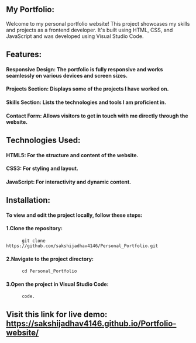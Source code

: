## My Portfolio:

Welcome to my personal portfolio website! This project showcases my skills and projects as a frontend developer. It's built using HTML, CSS, and JavaScript and was developed using Visual Studio Code.


## Features:

#### Responsive Design: The portfolio is fully responsive and works seamlessly on various devices and screen sizes.
#### Projects Section: Displays some of the projects I have worked on.
#### Skills Section: Lists the technologies and tools I am proficient in.
#### Contact Form: Allows visitors to get in touch with me directly through the website.


## Technologies Used:

#### HTML5: For the structure and content of the website.
#### CSS3: For styling and layout.
#### JavaScript: For interactivity and dynamic content.


## Installation:

#### To view and edit the project locally, follow these steps:

#### 1.Clone the repository:
          git clone https://github.com/sakshijadhav4146/Personal_Portfolio.git

#### 2.Navigate to the project directory:
          cd Personal_Portfolio

#### 3.Open the project in Visual Studio Code:
          code.


          
## Visit this link for live demo:   https://sakshijadhav4146.github.io/Portfolio-website/

